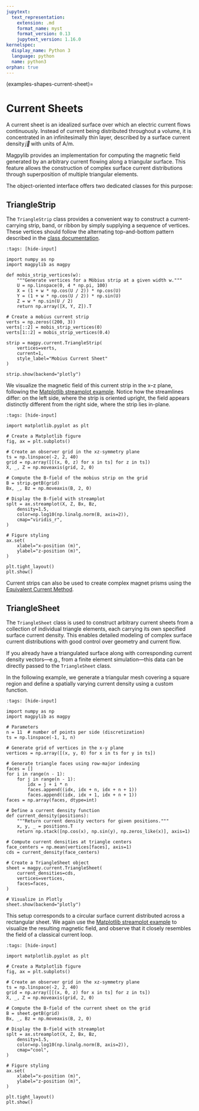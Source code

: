 ```yaml
---
jupytext:
  text_representation:
    extension: .md
    format_name: myst
    format_version: 0.13
    jupytext_version: 1.16.0
kernelspec:
  display_name: Python 3
  language: python
  name: python3
orphan: true
---
```


(examples-shapes-current-sheet)=

# Current Sheets

A current sheet is an idealized surface over which an electric current flows continuously. Instead of current being distributed throughout a volume, it is concentrated in an infinitesimally thin layer, described by a surface current density $\vec{j}$ with units of A/m.

Magpylib provides an implementation for computing the magnetic field generated by an arbitrary current flowing along a triangular surface. This feature allows the construction of complex surface current distributions through superposition of multiple triangular elements.

The object-oriented interface offers two dedicated classes for this purpose:

## TriangleStrip

The `TriangleStrip` class provides a convenient way to construct a current-carrying strip, band, or ribbon by simply supplying a sequence of vertices. These vertices should follow the alternating top-and-bottom pattern described in the [class documentation](docs-classes-current).

```{code-cell} ipython3
:tags: [hide-input]

import numpy as np
import magpylib as magpy

def mobis_strip_vertices(w):
    """Generate vertices for a Möbius strip at a given width w."""
    U = np.linspace(0, 4 * np.pi, 100)
    X = (1 + w * np.cos(U / 2)) * np.cos(U)
    Y = (1 + w * np.cos(U / 2)) * np.sin(U)
    Z = w * np.sin(U / 2)
    return np.array([X, Y, Z]).T

# Create a mobius current strip
verts = np.zeros((200, 3))
verts[::2] = mobis_strip_vertices(0)
verts[1::2] = mobis_strip_vertices(0.4)

strip = magpy.current.TriangleStrip(
    vertices=verts,
    current=1,
    style_label="Mobius Current Sheet"
)

strip.show(backend="plotly")
```

We visualize the magnetic field of this current strip in the x–z plane, following the [Matplotlib streamplot example](examples-vis-mpl-streamplot). Notice how the streamlines differ: on the left side, where the strip is oriented upright, the field appears distinctly different from the right side, where the strip lies in-plane.

```{code-cell} ipython3
:tags: [hide-input]

import matplotlib.pyplot as plt

# Create a Matplotlib figure
fig, ax = plt.subplots()

# Create an observer grid in the xz-symmetry plane
ts = np.linspace(-2, 2, 40)
grid = np.array([[(x, 0, z) for x in ts] for z in ts])
X, _, Z = np.moveaxis(grid, 2, 0)

# Compute the B-field of the mobius strip on the grid
B = strip.getB(grid)
Bx, _, Bz = np.moveaxis(B, 2, 0)

# Display the B-field with streamplot
splt = ax.streamplot(X, Z, Bx, Bz,
    density=1.5,
    color=np.log10(np.linalg.norm(B, axis=2)),
    cmap="viridis_r",
)

# Figure styling
ax.set(
    xlabel="x-position (m)",
    ylabel="z-position (m)",
)

plt.tight_layout()
plt.show()
```

Current strips can also be used to create complex magnet prisms using the [Equivalent Current Method](examples-misc-equivalent).

## TriangleSheet

The `TriangleSheet` class is used to construct arbitrary current sheets from a collection of individual triangle elements, each carrying its own specified surface current density. This enables detailed modeling of complex surface current distributions with good control over geometry and current flow.

If you already have a triangulated surface along with corresponding current density vectors—e.g., from a finite element simulation—this data can be directly passed to the `TriangleSheet` class.

In the following example, we generate a triangular mesh covering a square region and define a spatially varying current density using a custom function.

```{code-cell} ipython3
:tags: [hide-input]

import numpy as np
import magpylib as magpy

# Parameters
n = 11  # number of points per side (discretization)
ts = np.linspace(-1, 1, n)

# Generate grid of vertices in the x-y plane
vertices = np.array([(x, y, 0) for x in ts for y in ts])

# Generate triangle faces using row-major indexing
faces = []
for i in range(n - 1):
    for j in range(n - 1):
        idx = j + i * n
        faces.append((idx, idx + n, idx + n + 1))
        faces.append((idx, idx + 1, idx + n + 1))
faces = np.array(faces, dtype=int)

# Define a current density function
def current_density(positions):
    """Return current density vectors for given positions."""
    x, y, _ = positions.T
    return np.stack([np.cos(x), np.sin(y), np.zeros_like(x)], axis=1)

# Compute current densities at triangle centers
face_centers = np.mean(vertices[faces], axis=1)
cds = current_density(face_centers)

# Create a TriangleSheet object
sheet = magpy.current.TriangleSheet(
    current_densities=cds,
    vertices=vertices,
    faces=faces,
)

# Visualize in Plotly
sheet.show(backend="plotly")
```

This setup corresponds to a circular surface current distributed across a rectangular sheet. We again use the [Matplotlib streamplot example](examples-vis-mpl-streamplot) to visualize the resulting magnetic field, and observe that it closely resembles the field of a classical current loop.

```{code-cell} ipython3
:tags: [hide-input]

import matplotlib.pyplot as plt

# Create a Matplotlib figure
fig, ax = plt.subplots()

# Create an observer grid in the xz-symmetry plane
ts = np.linspace(-2, 2, 40)
grid = np.array([[(x, 0, z) for x in ts] for z in ts])
X, _, Z = np.moveaxis(grid, 2, 0)

# Compute the B-field of the current sheet on the grid
B = sheet.getB(grid)
Bx, _, Bz = np.moveaxis(B, 2, 0)

# Display the B-field with streamplot
splt = ax.streamplot(X, Z, Bx, Bz,
    density=1.5,
    color=np.log10(np.linalg.norm(B, axis=2)),
    cmap="cool",
)

# Figure styling
ax.set(
    xlabel="x-position (m)",
    ylabel="z-position (m)",
)

plt.tight_layout()
plt.show()
```
